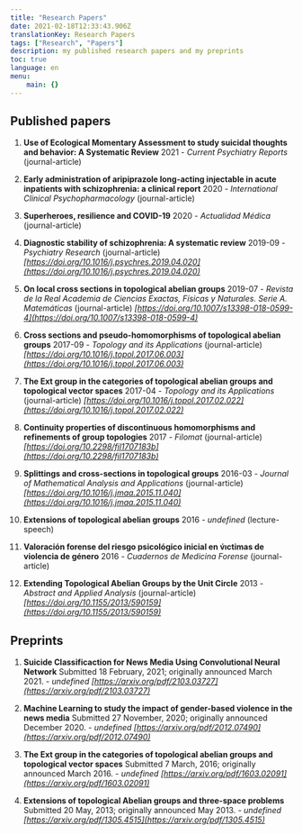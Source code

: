 ```yaml
---
title: "Research Papers"
date: 2021-02-18T12:33:43.906Z
translationKey: Research Papers
tags: ["Research", "Papers"]
description: my published research papers and my preprints
toc: true
language: en
menu:
    main: {}
---
```




## Published papers

1. **Use of Ecological Momentary Assessment to study suicidal thoughts and behavior: A Systematic Review**
   2021 - *Current Psychiatry Reports*  (journal-article)

1. **Early administration of aripiprazole long-acting injectable in acute inpatients with schizophrenia: a clinical report**
   2020 - *International Clinical Psychopharmacology*  (journal-article)

1. **Superheroes, resilience and COVID-19**
   2020 - *Actualidad Médica*  (journal-article)

1. **Diagnostic stability of schizophrenia: A systematic review**
   2019-09 - *Psychiatry Research*  (journal-article)
   *[https://doi.org/10.1016/j.psychres.2019.04.020](https://doi.org/10.1016/j.psychres.2019.04.020)*

1. **On local cross sections in topological abelian groups**
   2019-07 - *Revista de la Real Academia de Ciencias Exactas, Físicas y Naturales. Serie A. Matemáticas*  (journal-article)
   *[https://doi.org/10.1007/s13398-018-0599-4](https://doi.org/10.1007/s13398-018-0599-4)*

1. **Cross sections and pseudo-homomorphisms of topological abelian groups**
   2017-09 - *Topology and its Applications*  (journal-article)
   *[https://doi.org/10.1016/j.topol.2017.06.003](https://doi.org/10.1016/j.topol.2017.06.003)*

1. **The Ext group in the categories of topological abelian groups and topological vector spaces**
   2017-04 - *Topology and its Applications*  (journal-article)
   *[https://doi.org/10.1016/j.topol.2017.02.022](https://doi.org/10.1016/j.topol.2017.02.022)*

1. **Continuity properties of discontinuous homomorphisms and refinements of group topologies**
   2017 - *Filomat*  (journal-article)
   *[https://doi.org/10.2298/fil1707183b](https://doi.org/10.2298/fil1707183b)*

1. **Splittings and cross-sections in topological groups**
   2016-03 - *Journal of Mathematical Analysis and Applications*  (journal-article)
   *[https://doi.org/10.1016/j.jmaa.2015.11.040](https://doi.org/10.1016/j.jmaa.2015.11.040)*

1. **Extensions of topological abelian groups**
   2016 - *undefined*  (lecture-speech)

1. **Valoración forense del riesgo psicológico inicial en v́ıctimas de violencia de género**
   2016 - *Cuadernos de Medicina Forense*  (journal-article)

1. **Extending Topological Abelian Groups by the Unit Circle**
   2013 - *Abstract and Applied Analysis*  (journal-article)
   *[https://doi.org/10.1155/2013/590159](https://doi.org/10.1155/2013/590159)*
## Preprints

1. **Suicide Classificaction for News Media Using Convolutional Neural Network**
   Submitted 18 February, 2021;       originally announced March 2021. - *undefined*
   *[https://arxiv.org/pdf/2103.03727](https://arxiv.org/pdf/2103.03727)*

1. **Machine Learning to study the impact of gender-based violence in the news media**
   Submitted 27 November, 2020;       originally announced December 2020. - *undefined*
   *[https://arxiv.org/pdf/2012.07490](https://arxiv.org/pdf/2012.07490)*

1. **The Ext group in the categories of topological abelian groups and topological vector spaces**
   Submitted 7 March, 2016;       originally announced March 2016. - *undefined*
   *[https://arxiv.org/pdf/1603.02091](https://arxiv.org/pdf/1603.02091)*

1. **Extensions of topological Abelian groups and three-space problems**
   Submitted 20 May, 2013;       originally announced May 2013. - *undefined*
   *[https://arxiv.org/pdf/1305.4515](https://arxiv.org/pdf/1305.4515)*
